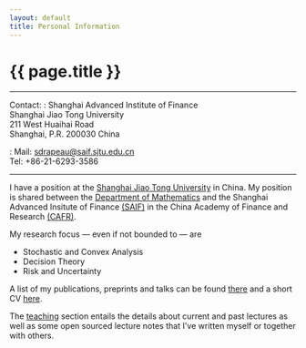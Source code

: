 ```yaml
---
layout: default
title: Personal Information
---
```


<h1 class="page-title">{{ page.title }}</h1>
<hr>


Contact:
:   Shanghai Advanced Institute of Finance<br>
    Shanghai Jiao Tong University<br>
    211 West Huaihai Road<br>
    Shanghai, P.R. 200030 China

:   Mail: sdrapeau@saif.sjtu.edu.cn <br>
    Tel: +86-21-6293-3586
  
--------------------------------------

I have a position at the [Shanghai Jiao Tong University](http://en.sjtu.edu.cn) in China.
My position is shared between the [Department of Mathematics](http://www.math.sjtu.edu.cn/) and the Shanghai Advanced Insitute of Finance [(SAIF)](http://saif.sjtu.edu.cn) in the China Academy of Finance and Research [(CAFR)](http://en.cafr.cn).

My research focus &mdash; even if not bounded to &mdash; are

* Stochastic and Convex Analysis
* Decision Theory
* Risk and Uncertainty

A list of my publications, preprints and talks can be found [there]({{site.url}}/research) and a short CV [here]({{site.url}}/CV).

The [teaching]({{site.url}}/teaching) section entails the details about current and past lectures as well as some open sourced lecture notes that I've written myself or together with others.
